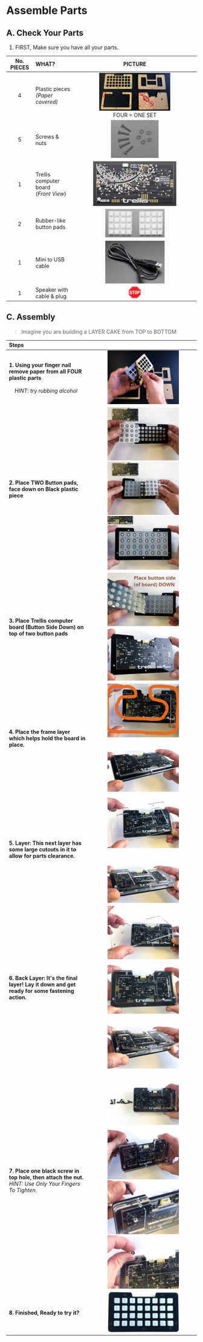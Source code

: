 # Assemble Parts

## A. Check Your Parts

1. FIRST, Make sure you have all your parts.

| No. PIECES | WHAT? | PICTURE |
| :-: | :- | :-: |
| 4 | Plastic pieces<br>*(Paper covered)* | <img src="images/adafruit_products_IMG_2336_2k.jpg" width="60%" /> <br> FOUR = ONE SET|
| 5 | Screws & nuts | <img src="images/screws.nuts.jpg" width="40%" /> |
| 1 | Trellis computer board<br>(*Front View*) | <img src="images/trellis.board.jpg" width="70%" /> |
| 2 | Rubber-like button pads | <img src="images/2.button.pads.jpg" width="50%" /> |
| 1 | Mini to USB cable | <img src="images/usb.cable.jpg" width="50%" /> |
| 1 | Speaker with cable & plug | <img src="images/STOP-sign.jpg" width="10%" /> |

## C. Assembly

> Imagine you are building a LAYER CAKE from TOP to BOTTOM

| Steps |  |
| :- | :-: |
|**1. Using your finger nail remove paper from all FOUR plastic parts**<br><br>&nbsp;&nbsp;&nbsp;&nbsp;*HINT: try rubbing alcohol* | <img src="images/adafruit_products_IMG_2337_2k.jpg" width="70%" /> |
|**2. Place TWO Button pads, face down on Black plastic piece** |  <img src="images/adafruit_products_IMG_2343_2k.jpg" width="70%" /> <br> <img src="images/adafruit_products_IMG_2344_2k.jpg" width="70%" /> <br> <img src="images/adafruit_products_IMG_2345_2k.jpg" width="70%" /> |
|**3. Place Trellis computer board (Button Side Down) on top of two button pads** | <img src="images/adafruit_products_IMG_2346_text.jpg" width="70%" /> <br> <img src="images/adafruit_products_IMG_2347_2k.jpg" width="70%" /> |
|**4. Place the frame layer which helps hold the board in place.** | <img src="images/adafruit_products_IMG_2348_w.orange.jpg" width="70%"/> <br> <img src="images/adafruit_products_IMG_2352_2k.jpg" width="70%"/> |
|**5. Layer: This next layer has some large cutouts in it to allow for parts clearance.** | <img src="images/adafruit_products_IMG_2353_2k.jpg" width="70%"/> <br> <img src="images/adafruit_products_IMG_2354_2k.jpg" width="70%"/> |
|**6. Back Layer: It's the final layer! Lay it down and get ready for some fastening action.**| <img src="images/adafruit_products_IMG_2355_2k.jpg" width="70%"/> <br> <img src="images/adafruit_products_IMG_2356_2k.jpg" width="70%"/> <br> <img src="images/adafruit_products_IMG_2357_2k.jpg" width="70%"/> |
|**7. Place one black screw in top hole, then attach the nut.**<br>*HINT: Use Only Your Fingers To Tighten.*| <img src="images/adafruit_products_IMG_2358_2k.jpg" width="70%"/> <br> <img src="images/adafruit_products_IMG_2359_2k.jpg" width="70%"/> <br> <img src="images/adafruit_products_IMG_2360_2k.jpg" width="70%"/> <br> <img src="images/adafruit_products_IMG_2362_2k.jpg" width="70%"/> |
|**8. Finished, Ready to try it?**| <img src="images/adafruit_products_IMG_2368_2k.jpg" width="70%"/> |
